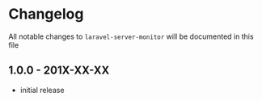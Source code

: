 # Changelog

All notable changes to `laravel-server-monitor` will be documented in this file

## 1.0.0 - 201X-XX-XX

- initial release
